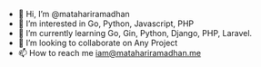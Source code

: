 - 👋 Hi, I’m @matahariramadhan
- 👀 I’m interested in Go, Python, Javascript, PHP
- 🌱 I’m currently learning Go, Gin, Python, Django, PHP, Laravel.
- 💞️ I’m looking to collaborate on Any Project
- 📫 How to reach me iam@matahariramadhan.me

<!---
matahariramadhan/matahariramadhan is a ✨ special ✨ repository because its `README.md` (this file) appears on your GitHub profile.
You can click the Preview link to take a look at your changes.
--->
